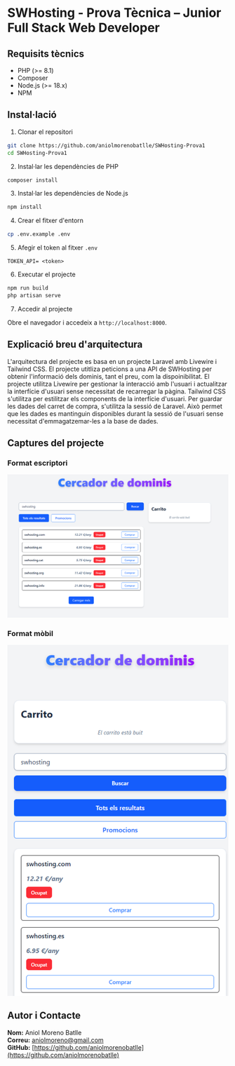 # SWHosting - Prova Tècnica – Junior Full Stack Web Developer

## Requisits tècnics

-   PHP (>= 8.1)
-   Composer
-   Node.js (>= 18.x)
-   NPM

## Instal·lació

1. Clonar el repositori

```bash
git clone https://github.com/aniolmorenobatlle/SWHosting-Prova1
cd SWHosting-Prova1
```

2. Instal·lar les dependències de PHP

```bash
composer install
```

3. Instal·lar les dependències de Node.js

```bash
npm install
```

4. Crear el fitxer d'entorn

```bash
cp .env.example .env
```

5. Afegir el token al fitxer `.env`

```env
TOKEN_API= <token>
```

6. Executar el projecte

```bash
npm run build
php artisan serve
```

7. Accedir al projecte

Obre el navegador i accedeix a `http://localhost:8000`.

## Explicació breu d'arquitectura

L'arquitectura del projecte es basa en un projecte Laravel amb Livewire i Tailwind CSS. El projecte utitliza peticions a una API de SWHosting per obtenir l'informació dels dominis, tant el preu, com la dispoinibilitat.
El projecte utilitza Livewire per gestionar la interacció amb l'usuari i actualitzar la interfície d'usuari sense necessitat de recarregar la pàgina. Tailwind CSS s'utilitza per estilitzar els components de la interfície d'usuari.
Per guardar les dades del carret de compra, s'utilitza la sessió de Laravel. Això permet que les dades es mantinguin disponibles durant la sessió de l'usuari sense necessitat d'emmagatzemar-les a la base de dades.

## Captures del projecte

### Format escriptori

![Format d'escriptori](Escriptori.png)

### Format mòbil

![Format mòbil](Mobil.png)

## Autor i Contacte

**Nom:** Aniol Moreno Batlle  
**Correu:** [aniolmoreno@gmail.com](mailto:aniolmoreno@gmail.com)  
**GitHub:** [https://github.com/aniolmorenobatlle](https://github.com/aniolmorenobatlle)
